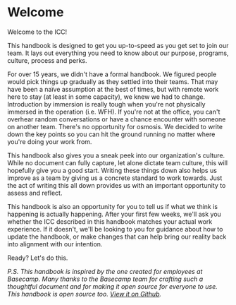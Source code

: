 # Welcome

Welcome to the ICC!

This handbook is designed to get you up-to-speed as you get set to join our team. It lays out everything you need to know about our purpose, programs, culture, process and perks.

For over 15 years, we didn't have a formal handbook. We figured people would pick things up gradually as they settled into their teams. That may have been a naïve assumption at the best of times, but with remote work here to stay (at least in some capacity), we knew we had to change. Introduction by immersion is really tough when you're not physically immersed in the operation (i.e. WFH). If you're not at the office, you can't overhear random conversations or have a chance encounter with someone on another team. There's no opportunity for osmosis. We decided to write down the key points so you can hit the ground running no matter where you're doing your work from.

This handbook also gives you a sneak peek into our organization's culture. While no document can fully capture, let alone dictate team culture, this will hopefully give you a good start. Writing these things down also helps us improve as a team by giving us a concrete standard to work towards. Just the act of writing this all down provides us with an important opportunity to assess and reflect.

This handbook is also an opportunity for you to tell us if what we think is happening is actually happening. After your first few weeks, we'll ask you whether the ICC described in this handbook matches your actual work experience. If it doesn't, we'll be looking to you for guidance about how to update the handbook, or make changes that can help bring our reality back into alignment with our intention.

Ready? Let's do this.

*P.S. This handbook is inspired by the one created for employees at Basecamp. Many thanks to the Basecamp team for crafting such a thoughtful document and for making it open source for everyone to use. This handbook is open source too. [View it on Github](https://github.com/icc-canoo/handbook).*

<cta-arrow target="why-icc" text="Why ICC"></cta-arrow>
